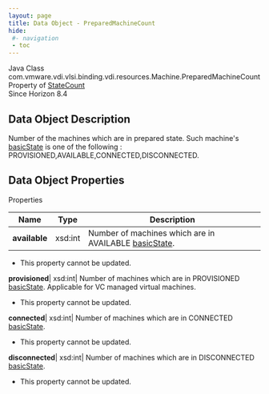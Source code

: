 ```yaml
---
layout: page
title: Data Object - PreparedMachineCount
hide:
 #- navigation
 - toc
---
```






Java Class
    com.vmware.vdi.vlsi.binding.vdi.resources.Machine.PreparedMachineCount  
Property of
     [StateCount](vdi.resources.Machine.StateCount.md#field_detail)  
Since 
    Horizon 8.4

## Data Object Description 

Number of the machines which are in prepared state. Such machine's [basicState](vdi.resources.Machine.MachineBase.md#basicState) is one of the following : PROVISIONED,AVAILABLE,CONNECTED,DISCONNECTED. 

## Data Object Properties

Properties

Name |  Type |  Description   
---|---|---  
**available**|  xsd:int|  Number of machines which are in AVAILABLE [basicState](vdi.resources.Machine.MachineBase.md#basicState).   


 * This property cannot be updated.

  
**provisioned**|  xsd:int|  Number of machines which are in PROVISIONED [basicState](vdi.resources.Machine.MachineBase.md#basicState). Applicable for VC managed virtual machines.   


 * This property cannot be updated.

  
**connected**|  xsd:int|  Number of machines which are in CONNECTED [basicState](vdi.resources.Machine.MachineBase.md#basicState).   


 * This property cannot be updated.

  
**disconnected**|  xsd:int|  Number of machines which are in DISCONNECTED [basicState](vdi.resources.Machine.MachineBase.md#basicState).   


 * This property cannot be updated.

  
  
  
   
  
  

